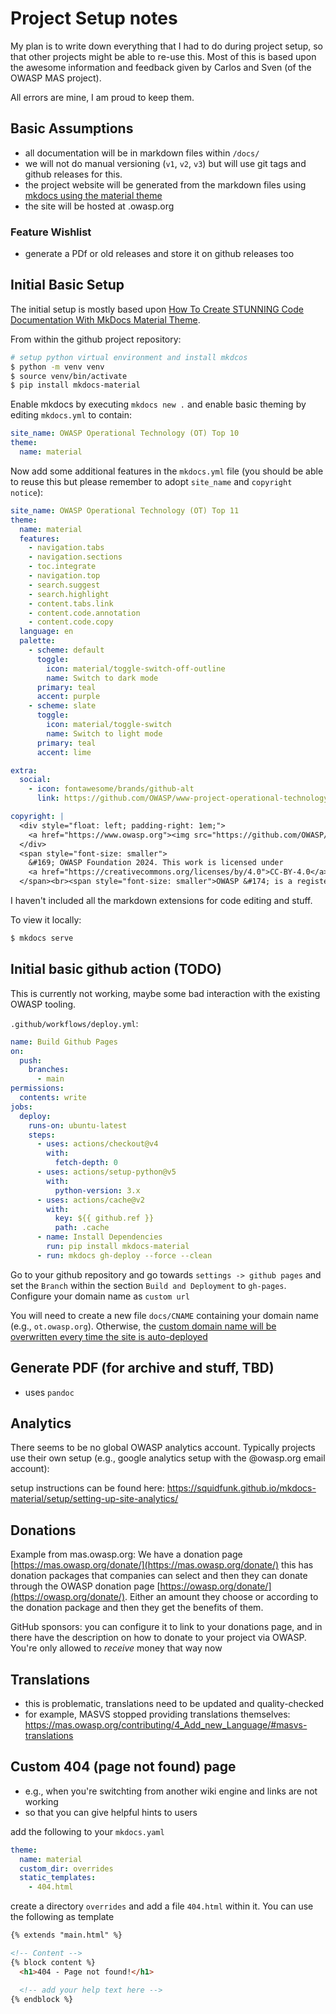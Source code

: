 # Project Setup notes

My plan is to write down everything that I had to do during project setup, so that other projects might be able to re-use this. Most of this is based upon the awesome information and feedback given by Carlos and Sven (of the OWASP MAS project).

All errors are mine, I am proud to keep them.

## Basic Assumptions

- all documentation will be in markdown files within `/docs/`
- we will not do manual versioning (`v1`, `v2`, `v3`) but will use git tags and github releases for this.
- the project website will be generated from the markdown files using [mkdocs using the material theme](https://squidfunk.github.io/mkdocs-material)
- the site will be hosted at <projectname>.owasp.org

### Feature Wishlist

- generate a PDf or old releases and store it on github releases too

## Initial Basic Setup

The initial setup is mostly based upon [How To Create STUNNING Code Documentation With MkDocs Material Theme](https://www.youtube.com/watch?v=Q-YA_dA8C20).

From within the github project repository:

~~~ bash
# setup python virtual environment and install mkdcos
$ python -m venv venv
$ source venv/bin/activate
$ pip install mkdocs-material
~~~

Enable mkdocs by executing `mkdocs new .` and enable basic theming by editing `mkdocs.yml` to contain:

~~~yaml
site_name: OWASP Operational Technology (OT) Top 10
theme:
  name: material
~~~

Now add some additional features in the `mkdocs.yml` file (you should be able to reuse this but please remember to adopt `site_name` and `copyright notice`):

~~~ yaml
site_name: OWASP Operational Technology (OT) Top 11
theme:
  name: material
  features:
    - navigation.tabs
    - navigation.sections
    - toc.integrate
    - navigation.top
    - search.suggest
    - search.highlight
    - content.tabs.link
    - content.code.annotation
    - content.code.copy
  language: en
  palette:
    - scheme: default
      toggle:
        icon: material/toggle-switch-off-outline
        name: Switch to dark mode
      primary: teal
      accent: purple
    - scheme: slate
      toggle:
        icon: material/toggle-switch
        name: Switch to light mode
      primary: teal
      accent: lime

extra:
  social:
    - icon: fontawesome/brands/github-alt
      link: https://github.com/OWASP/www-project-operational-technology-top-10

copyright: |
  <div style="float: left; padding-right: 1em;">
    <a href="https://www.owasp.org"><img src="https://github.com/OWASP/owasp-mastg/blob/master/Document/Images/OWASP_logo_white.png?raw=true" width="100px" /></a>
  </div>
  <span style="font-size: smaller">
    &#169; OWASP Foundation 2024. This work is licensed under 
    <a href="https://creativecommons.org/licenses/by/4.0">CC-BY-4.0</a>. For any reuse or distribution, you must make clear to others the license terms of this work.
  </span><br><span style="font-size: smaller">OWASP &#174; is a registered trademark of the OWASP Foundation, Inc.</span> <span>This website uses cookies to analyze our traffic and only share that information with our analytics partners. <a href="https://github.com/OWASP/owasp-mastg/blob/master/about_cookies.md">Learn more</a>.</span>
~~~

I haven't included all the markdown extensions for code editing and stuff.

To view it locally:

~~~ bash
$ mkdocs serve
~~~

## Initial basic github action (TODO)

This is currently not working, maybe some bad interaction with the existing OWASP tooling.

`.github/workflows/deploy.yml`:

~~~yaml
name: Build Github Pages
on:
  push:
    branches:
      - main
permissions:
  contents: write
jobs:
  deploy:
    runs-on: ubuntu-latest
    steps:
      - uses: actions/checkout@v4
        with:
          fetch-depth: 0
      - uses: actions/setup-python@v5
        with:
          python-version: 3.x
      - uses: actions/cache@v2
        with:
          key: ${{ github.ref }}
          path: .cache
      - name: Install Dependencies
        run: pip install mkdocs-material
      - run: mkdocs gh-deploy --force --clean
~~~

Go to your github repository and go towards `settings -> github pages` and set the `Branch` within the section `Build and Deployment` to `gh-pages`. Configure your domain name as `custom url`

You will need to create a new file `docs/CNAME` containing your domain name (e.g., `ot.owasp.org`). Otherwise, the [custom domain name will be overwritten every time the site is auto-deployed](https://github.com/tschaub/gh-pages/issues/213)

## Generate PDF (for archive and stuff, TBD)

- uses `pandoc`

## Analytics

There seems to be no global OWASP analytics account. Typically projects use their own setup (e.g., google analytics setup with the @owasp.org email account):

setup instructions can be found here: https://squidfunk.github.io/mkdocs-material/setup/setting-up-site-analytics/

## Donations

Example from mas.owasp.org: We have a donation page [https://mas.owasp.org/donate/](https://mas.owasp.org/donate/) this has donation packages that companies can select and then they can donate through the OWASP donation page [https://owasp.org/donate/](https://owasp.org/donate/). Either an amount they choose or according to the donation package and then they get the benefits of them.

GitHub sponsors: you can configure it to link to your donations page, and in there have the description on how to donate to your project via OWASP. You're only allowed to *receive* money that way now

## Translations

- this is problematic, translations need to be updated and quality-checked
- for example, MASVS stopped providing translations themselves: https://mas.owasp.org/contributing/4_Add_new_Language/#masvs-translations

## Custom 404 (page not found) page

- e.g., when you're switchting from another wiki engine and links are not working
- so that you can give helpful hints to users

add the following to your `mkdocs.yaml`

```yaml
theme:
  name: material
  custom_dir: overrides
  static_templates:
    - 404.html
```

create a directory `overrides` and add a file `404.html` within it. You can use the following as template

```html
{% extends "main.html" %} 

<!-- Content --> 
{% block content %} 
  <h1>404 - Page not found!</h1> 

  <!-- add your help text here -->
{% endblock %} 
```